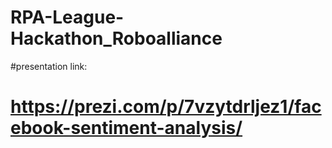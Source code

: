 # RPA-League-Hackathon_Roboalliance
#presentation link:
# https://prezi.com/p/7vzytdrljez1/facebook-sentiment-analysis/
